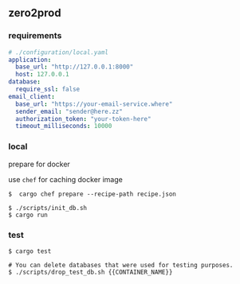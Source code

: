 ## zero2prod

### requirements

```yaml
# ./configuration/local.yaml
application:
  base_url: "http://127.0.0.1:8000"
  host: 127.0.0.1
database:
  require_ssl: false
email_client:
  base_url: "https://your-email-service.where"
  sender_email: "sender@here.zz"
  authorization_token: "your-token-here"
  timeout_milliseconds: 10000
```

### local

prepare for docker

use `chef` for caching docker image

```shell
$  cargo chef prepare --recipe-path recipe.json 
```

```shell
$ ./scripts/init_db.sh
$ cargo run
```

### test

```shell
$ cargo test
```

```shell
# You can delete databases that were used for testing purposes.
$ ./scripts/drop_test_db.sh {{CONTAINER_NAME}}
```


